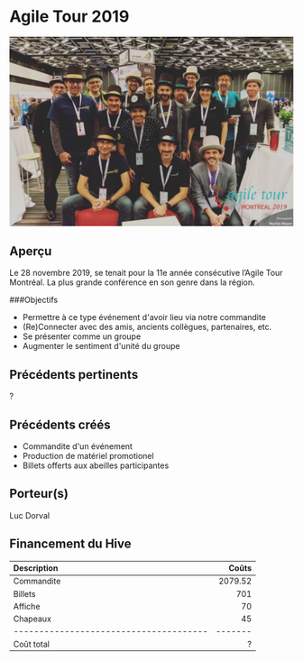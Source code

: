 # Agile Tour 2019
![Shirt](../../../assets/img/agile_tour_2019.png)

## Aperçu
Le 28 novembre 2019, se tenait pour la 11e année consécutive l’Agile Tour Montréal. La plus grande conférence en son genre dans la région.

###Objectifs
- Permettre à ce type événement d'avoir lieu via notre commandite 
- (Re)Connecter avec des amis, ancients collègues, partenaires, etc.
- Se présenter comme un groupe
- Augmenter le sentiment d'unité du groupe

## Précédents pertinents
?

## Précédents créés
- Commandite d'un événement 
- Production de matériel promotionel
- Billets offerts aux abeilles participantes

## Porteur(s)
Luc Dorval

## Financement du Hive

| Description      | Coûts |
| :----------- |  ---: |
| Commandite     | 2079.52    |
| Billets     | 701    |
| Affiche     | 70    |
| Chapeaux     | 45    |
|  --------------------------------------   | -------       |
| Coût total   | ?        |


